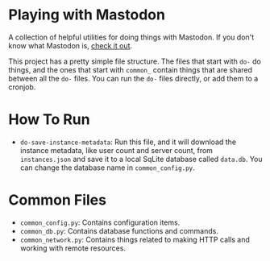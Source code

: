 # Playing with Mastodon
A collection of helpful utilities for doing things with Mastodon. If you don't know what Mastodon is, [check it out](https://mastodon.technology/).

This project has a pretty simple file structure. The files that start with `do-` do things, and the ones that start with `common_` contain things that are shared between all the `do-` files. You can run the `do-` files directly, or add them to a cronjob.

# How To Run
- `do-save-instance-metadata`: Run this file, and it will download the instance metadata, like user count and server count, from `instances.json` and save it to a local SqLite database called `data.db`. You can change the database name in `common_config.py`.

# Common Files
- `common_config.py`: Contains configuration items.
- `common_db.py`: Contains database functions and commands.
- `common_network.py`: Contains things related to making HTTP calls and working with remote resources.
